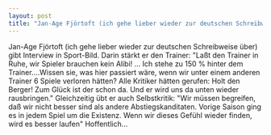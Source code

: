 ```yaml
---
layout: post
title: "Jan-Age Fjörtoft (ich gehe lieber wieder zur deutschen Schreibweise über) gibt Interview in Sport-Bild."
---
```


Jan-Age Fjörtoft (ich gehe lieber wieder zur deutschen Schreibweise über) gibt Interview in Sport-Bild. Darin stärkt er den Trainer: "Laßt den Trainer in Ruhe, wir Spieler brauchen kein Alibi! ... Ich stehe zu 150 % hinter dem Trainer....Wissen sie, was hier passiert wäre, wenn wir unter einem anderen Trainer 6 Spiele verloren hätten? Alle Kritiker hätten gerufen: Holt den Berger! Zum Glück ist der schon da. Und er wird uns da unten wieder rausbringen." Gleichzeitig übt er auch Selbstkritik: "Wir müssen begreifen, daß wir nicht besser sind als andere Abstiegskanditaten. Vorige Saison ging es in jedem Spiel um die Existenz. Wenn wir dieses Gefühl wieder finden, wird es besser laufen" Hoffentlich...
